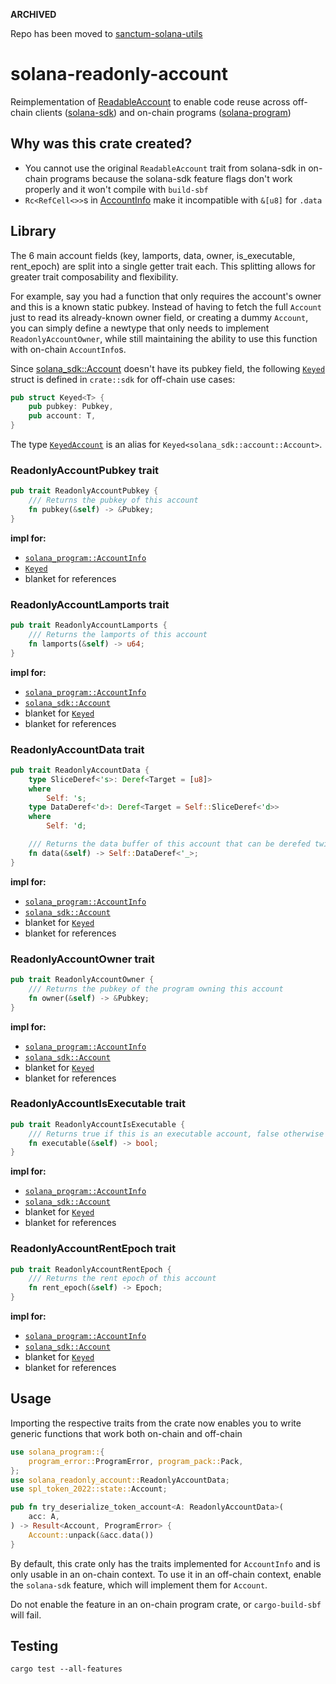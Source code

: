 **ARCHIVED**

Repo has been moved to [sanctum-solana-utils](https://github.com/igneous-labs/sanctum-solana-utils/tree/master/solana-readonly-account)

# solana-readonly-account

Reimplementation of [ReadableAccount](https://docs.rs/solana-sdk/latest/solana_sdk/account/trait.ReadableAccount.html) to enable code reuse across off-chain clients ([solana-sdk](https://docs.rs/solana-sdk)) and on-chain programs ([solana-program](https://docs.rs/solana-program))

## Why was this crate created?

- You cannot use the original `ReadableAccount` trait from solana-sdk in on-chain programs because the solana-sdk feature flags don't work properly and it won't compile with `build-sbf`
- `Rc<RefCell<>>`s in [AccountInfo](https://docs.rs/solana-program/latest/solana_program/account_info/struct.AccountInfo.html) make it incompatible with `&[u8]` for `.data`

## Library

The 6 main account fields (key, lamports, data, owner, is_executable, rent_epoch) are split into a single getter trait each. This splitting allows for greater trait composability and flexibility.

For example, say you had a function that only requires the account's owner and this is a known static pubkey. Instead of having to fetch the full `Account` just to read its already-known owner field, or creating a dummy `Account`, you can simply define a newtype that only needs to implement `ReadonlyAccountOwner`, while still maintaining the ability to use this function with on-chain `AccountInfo`s.

Since [solana_sdk::Account](https://docs.rs/solana-sdk/latest/solana_sdk/account/struct.Account.html) doesn't have its pubkey field, the following [`Keyed`](crate::keyed::Keyed) struct is defined in `crate::sdk` for off-chain use cases:

```rust ignore
pub struct Keyed<T> {
    pub pubkey: Pubkey,
    pub account: T,
}
```

The type [`KeyedAccount`](crate::sdk::KeyedAccount) is an alias for `Keyed<solana_sdk::account::Account>`.

### ReadonlyAccountPubkey trait

```rust ignore
pub trait ReadonlyAccountPubkey {
    /// Returns the pubkey of this account
    fn pubkey(&self) -> &Pubkey;
}
```

**impl for:**

- [`solana_program::AccountInfo`](https://docs.rs/solana-program/latest/solana_program/account_info/struct.AccountInfo.html)
- [`Keyed`](crate::keyed::Keyed)
- blanket for references

### ReadonlyAccountLamports trait

```rust ignore
pub trait ReadonlyAccountLamports {
    /// Returns the lamports of this account
    fn lamports(&self) -> u64;
}
```

**impl for:**

- [`solana_program::AccountInfo`](https://docs.rs/solana-program/latest/solana_program/account_info/struct.AccountInfo.html)
- [`solana_sdk::Account`](https://docs.rs/solana-sdk/latest/solana_sdk/account/struct.Account.html)
- blanket for [`Keyed`](crate::keyed::Keyed)
- blanket for references

### ReadonlyAccountData trait

```rust ignore
pub trait ReadonlyAccountData {
    type SliceDeref<'s>: Deref<Target = [u8]>
    where
        Self: 's;
    type DataDeref<'d>: Deref<Target = Self::SliceDeref<'d>>
    where
        Self: 'd;

    /// Returns the data buffer of this account that can be derefed twice into a byte-slice
    fn data(&self) -> Self::DataDeref<'_>;
}
```

**impl for:**

- [`solana_program::AccountInfo`](https://docs.rs/solana-program/latest/solana_program/account_info/struct.AccountInfo.html)
- [`solana_sdk::Account`](https://docs.rs/solana-sdk/latest/solana_sdk/account/struct.Account.html)
- blanket for [`Keyed`](crate::keyed::Keyed)
- blanket for references

### ReadonlyAccountOwner trait

```rust ignore
pub trait ReadonlyAccountOwner {
    /// Returns the pubkey of the program owning this account
    fn owner(&self) -> &Pubkey;
}
```

**impl for:**

- [`solana_program::AccountInfo`](https://docs.rs/solana-program/latest/solana_program/account_info/struct.AccountInfo.html)
- [`solana_sdk::Account`](https://docs.rs/solana-sdk/latest/solana_sdk/account/struct.Account.html)
- blanket for [`Keyed`](crate::keyed::Keyed)
- blanket for references

### ReadonlyAccountIsExecutable trait

```rust ignore
pub trait ReadonlyAccountIsExecutable {
    /// Returns true if this is an executable account, false otherwise
    fn executable(&self) -> bool;
}
```

**impl for:**

- [`solana_program::AccountInfo`](https://docs.rs/solana-program/latest/solana_program/account_info/struct.AccountInfo.html)
- [`solana_sdk::Account`](https://docs.rs/solana-sdk/latest/solana_sdk/account/struct.Account.html)
- blanket for [`Keyed`](crate::keyed::Keyed)
- blanket for references

### ReadonlyAccountRentEpoch trait

```rust ignore
pub trait ReadonlyAccountRentEpoch {
    /// Returns the rent epoch of this account
    fn rent_epoch(&self) -> Epoch;
}
```

**impl for:**

- [`solana_program::AccountInfo`](https://docs.rs/solana-program/latest/solana_program/account_info/struct.AccountInfo.html)
- [`solana_sdk::Account`](https://docs.rs/solana-sdk/latest/solana_sdk/account/struct.Account.html)
- blanket for [`Keyed`](crate::keyed::Keyed)
- blanket for references

## Usage

Importing the respective traits from the crate now enables you to write generic functions that work both on-chain and off-chain

```rust
use solana_program::{
    program_error::ProgramError, program_pack::Pack,
};
use solana_readonly_account::ReadonlyAccountData;
use spl_token_2022::state::Account;

pub fn try_deserialize_token_account<A: ReadonlyAccountData>(
    acc: A,
) -> Result<Account, ProgramError> {
    Account::unpack(&acc.data())
}
```

By default, this crate only has the traits implemented for `AccountInfo` and is only usable in an on-chain context. To use it in an off-chain context, enable the `solana-sdk` feature, which will implement them for `Account`.

Do not enable the feature in an on-chain program crate, or `cargo-build-sbf` will fail.

## Testing

`cargo test --all-features`
